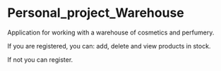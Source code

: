 # Personal_project_Warehouse
Application for working with a warehouse of cosmetics and perfumery.

If you are registered, you can:
add, delete and view products in stock.

If not you can register.
